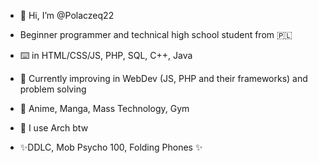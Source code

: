 - 👋 Hi, I’m @Polaczeq22

<!---
Polaczeq22/Polaczeq22 is a ✨ special ✨ repository because its `README.md` (this file) appears on your GitHub profile.
You can click the Preview link to take a look at your changes.
--->
- Beginner programmer and technical high school student from 🇵🇱
- ⌨️ in HTML/CSS/JS, PHP, SQL, C++, Java 
- 🌱 Currently improving in WebDev (JS, PHP and their frameworks) and problem solving 
- 👀 Anime, Manga, Mass Technology, Gym
- 🐧 I use Arch btw

- ✨DDLC, Mob Psycho 100, Folding Phones ✨
